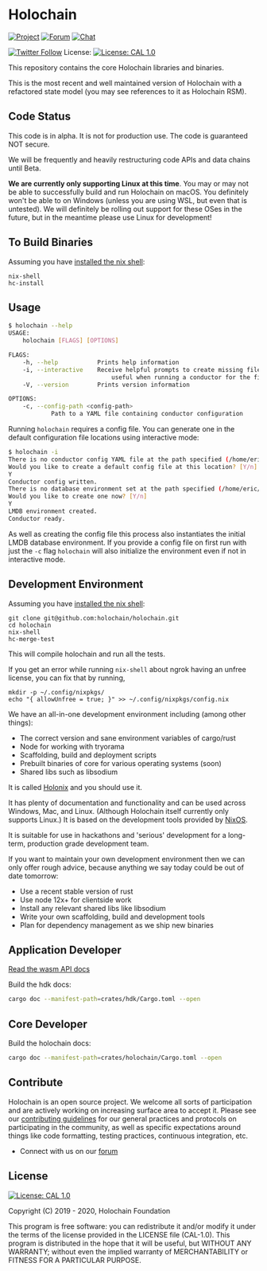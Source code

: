 # Holochain

[![Project](https://img.shields.io/badge/project-holochain-blue.svg?style=flat-square)](http://holochain.org/)
[![Forum](https://img.shields.io/badge/chat-forum%2eholochain%2enet-blue.svg?style=flat-square)](https://forum.holochain.org)
[![Chat](https://img.shields.io/badge/chat-chat%2eholochain%2enet-blue.svg?style=flat-square)](https://chat.holochain.org)

[![Twitter Follow](https://img.shields.io/twitter/follow/holochain.svg?style=social&label=Follow)](https://twitter.com/holochain)
License: [![License: CAL 1.0](https://img.shields.io/badge/License-CAL%201.0-blue.svg)](https://github.com/holochain/cryptographic-autonomy-license)

This repository contains the core Holochain libraries and binaries.

This is the most recent and well maintained version of Holochain with a refactored state model (you may see references to it as Holochain RSM).

## Code Status

This code is in alpha. It is not for production use. The code is guaranteed NOT secure.

We will be frequently and heavily restructuring code APIs and data chains until Beta.

**We are currently only supporting Linux at this time**. You may or may not be able to successfully build and run Holochain on macOS. You definitely won't be able to on Windows (unless you are using WSL, but even that is untested). We will definitely be rolling out support for these OSes in the future, but in the meantime please use Linux for development!

## To Build Binaries

Assuming you have [installed the nix shell](https://nixos.wiki/wiki/Nix_Installation_Guide):

```
nix-shell
hc-install
```

## Usage

``` bash
$ holochain --help
USAGE:
    holochain [FLAGS] [OPTIONS]

FLAGS:
    -h, --help           Prints help information
    -i, --interactive    Receive helpful prompts to create missing files and directories,
                             useful when running a conductor for the first time
    -V, --version        Prints version information

OPTIONS:
    -c, --config-path <config-path>
            Path to a YAML file containing conductor configuration
```

Running `holochain` requires a config file.  You can generate one in the default configuration file locations using interactive mode:

``` bash
$ holochain -i
There is no conductor config YAML file at the path specified (/home/eric/.config/holochain/conductor-config.yml)
Would you like to create a default config file at this location? [Y/n]
Y
Conductor config written.
There is no database environment set at the path specified (/home/eric/.local/share/holochain/databases)
Would you like to create one now? [Y/n]
Y
LMDB environment created.
Conductor ready.
```

As well as creating the config file this process also instantiates the initial LMDB database environment.   If you provide a config file on first run with just the `-c` flag `holochain` will also initialize the environment even if not in interactive mode.

## Development Environment

Assuming you have [installed the nix shell](https://nixos.wiki/wiki/Nix_Installation_Guide):

```
git clone git@github.com:holochain/holochain.git
cd holochain
nix-shell
hc-merge-test
```

This will compile holochain and run all the tests.

If you get an error while running `nix-shell` about ngrok having an unfree license, you can fix that by running,

```
mkdir -p ~/.config/nixpkgs/
echo "{ allowUnfree = true; }" >> ~/.config/nixpkgs/config.nix
```

We have an all-in-one development environment including (among other things):

- The correct version and sane environment variables of cargo/rust
- Node for working with tryorama
- Scaffolding, build and deployment scripts
- Prebuilt binaries of core for various operating systems (soon)
- Shared libs such as libsodium

It is called [Holonix](https://github.com/holochain/holonix) and you should use it.

It has plenty of documentation and functionality and can be used across Windows, Mac, and Linux.
(Although Holochain itself currently only supports Linux.)
It is based on the development tools provided by [NixOS](http://nixos.org/).

It is suitable for use in hackathons and 'serious' development for a long-term,
production grade development team.

If you want to maintain your own development environment then we can only offer
rough advice, because anything we say today could be out of date tomorrow:

- Use a recent stable version of rust
- Use node 12x+ for clientside work
- Install any relevant shared libs like libsodium
- Write your own scaffolding, build and development tools
- Plan for dependency management as we ship new binaries

## Application Developer

[Read the wasm API docs](./crates/hdk/README.md)

Build the hdk docs:
```bash
cargo doc --manifest-path=crates/hdk/Cargo.toml --open
```

## Core Developer

Build the holochain docs:
```bash
cargo doc --manifest-path=crates/holochain/Cargo.toml --open
```

## Contribute
Holochain is an open source project.  We welcome all sorts of participation and are actively working on increasing surface area to accept it.  Please see our [contributing guidelines](/CONTRIBUTING.md) for our general practices and protocols on participating in the community, as well as specific expectations around things like code formatting, testing practices, continuous integration, etc.

* Connect with us on our [forum](https://forum.holochain.org)

## License
 [![License: CAL 1.0](https://img.shields.io/badge/License-CAL%201.0-blue.svg)](https://github.com/holochain/cryptographic-autonomy-license)

Copyright (C) 2019 - 2020, Holochain Foundation

This program is free software: you can redistribute it and/or modify it under the terms of the license
provided in the LICENSE file (CAL-1.0).  This program is distributed in the hope that it will be useful,
but WITHOUT ANY WARRANTY; without even the implied warranty of MERCHANTABILITY or FITNESS FOR A PARTICULAR
PURPOSE.
